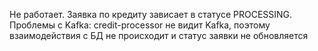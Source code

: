 Не работает. Заявка по кредиту зависает в статусе PROCESSING. Проблемы с Kafka: credit-processor не видит Kafka, поэтому взаимодействия с БД не происходит и статус заявки не обновляется
